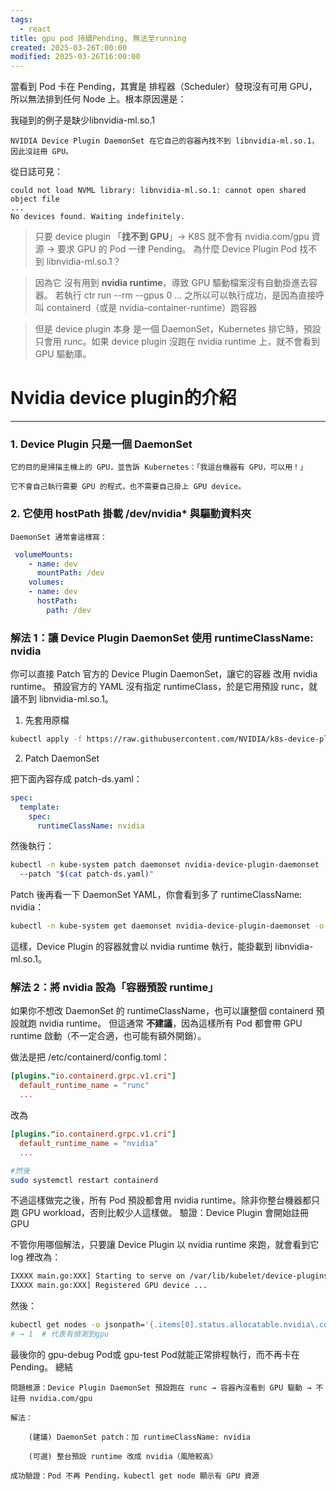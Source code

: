 ```yaml
---
tags:
  - react
title: gpu pod 持續Pending, 無法至running
created: 2025-03-26T:00:00
modified: 2025-03-26T16:00:00
---
```


當看到 Pod 卡在 Pending，其實是 排程器（Scheduler）發現沒有可用 GPU，所以無法排到任何 Node 上。根本原因還是：  


我碰到的例子是缺少libnvidia-ml.so.1

    NVIDIA Device Plugin DaemonSet 在它自己的容器內找不到 libnvidia-ml.so.1，因此沒註冊 GPU。

從日誌可見：
```shell
could not load NVML library: libnvidia-ml.so.1: cannot open shared object file
...
No devices found. Waiting indefinitely.
```


>只要 device plugin 「**找不到 GPU**」→ K8S 就不會有 nvidia.com/gpu 資源 → 要求  GPU 的 Pod 一律 Pending。
為什麼 Device Plugin Pod 找不到 libnvidia-ml.so.1？


>因為它 沒有用到 **nvidia runtime**，導致 GPU 驅動檔案沒有自動掛進去容器。
若執行 ctr run --rm --gpus 0 ... 之所以可以執行成功，是因為直接呼叫 containerd（或是 nvidia-container-runtime）跑容器  

>但是 device plugin 本身 是一個 DaemonSet，Kubernetes 排它時，預設只會用 runc。如果 device plugin 沒跑在 nvidia runtime 上，就不會看到 GPU 驅動庫。

# Nvidia device plugin的介紹
---

### 1. Device Plugin 只是一個 DaemonSet

    它的目的是掃描主機上的 GPU，並告訴 Kubernetes：「我這台機器有 GPU，可以用！」

    它不會自己執行需要 GPU 的程式，也不需要自己掛上 GPU device。

### 2. 它使用 hostPath 掛載 /dev/nvidia* 與驅動資料夾

    DaemonSet 通常會這樣寫：
```yaml
 volumeMounts:
    - name: dev
      mountPath: /dev
    volumes:
    - name: dev
      hostPath:
        path: /dev
```


### 解法 1：讓 Device Plugin DaemonSet 使用 runtimeClassName: nvidia

你可以直接 Patch 官方的 Device Plugin DaemonSet，讓它的容器 改用 nvidia runtime。
預設官方的 YAML 沒有指定 runtimeClass，於是它用預設 runc，就讀不到 libnvidia-ml.so.1。
1. 先套用原檔
```bash
kubectl apply -f https://raw.githubusercontent.com/NVIDIA/k8s-device-plugin/v0.14.1/nvidia-device-plugin.yml
```


2. Patch DaemonSet

把下面內容存成 patch-ds.yaml：
```yaml
spec:
  template:
    spec:
      runtimeClassName: nvidia
```


然後執行：
```bash
kubectl -n kube-system patch daemonset nvidia-device-plugin-daemonset 
  --patch "$(cat patch-ds.yaml)"

```

Patch 後再看一下 DaemonSet YAML，你會看到多了 runtimeClassName: nvidia：


```bash
kubectl -n kube-system get daemonset nvidia-device-plugin-daemonset -o yaml

```


這樣，Device Plugin 的容器就會以 nvidia runtime 執行，能掛載到 libnvidia-ml.so.1。
### 解法 2：將 nvidia 設為「容器預設 runtime」

如果你不想改 DaemonSet 的 runtimeClassName，也可以讓整個 containerd 預設就跑 nvidia runtime。
但這通常 **不建議**，因為這樣所有 Pod 都會帶 GPU runtime 啟動（不一定合適，也可能有額外開銷）。

做法是把 /etc/containerd/config.toml：
```toml
[plugins."io.containerd.grpc.v1.cri"]
  default_runtime_name = "runc"
  ...
```

改為

```toml
[plugins."io.containerd.grpc.v1.cri"]
  default_runtime_name = "nvidia"
  ...
```

```bash
#然後 
sudo systemctl restart containerd
```

不過這樣做完之後，所有 Pod 預設都會用 nvidia runtime。除非你整台機器都只跑 GPU workload，否則比較少人這樣做。
驗證：Device Plugin 會開始註冊 GPU

不管你用哪個解法，只要讓 Device Plugin 以 nvidia runtime 來跑，就會看到它 log 裡改為：
```bash
IXXXX main.go:XXX] Starting to serve on /var/lib/kubelet/device-plugins/nvidia.sock
IXXXX main.go:XXX] Registered GPU device ...
```


然後：
```bash
kubectl get nodes -o jsonpath='{.items[0].status.allocatable.nvidia\.com/gpu}'
# → 1  # 代表有偵測到gpu
```


最後你的 gpu-debug Pod或 gpu-test Pod就能正常排程執行，而不再卡在 Pending。
總結

    問題根源：Device Plugin DaemonSet 預設跑在 runc → 容器內沒看到 GPU 驅動 → 不註冊 nvidia.com/gpu

    解法：

        (建議) DaemonSet patch：加 runtimeClassName: nvidia

        (可選) 整台預設 runtime 改成 nvidia（風險較高）

    成功驗證：Pod 不再 Pending，kubectl get node 顯示有 GPU 資源